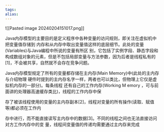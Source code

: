 ```yaml
---
tags: 
alias:
---
```


![[Pasted image 20240204151017.png]]

Java内存模型的主要目的是定义程序中各种变量的访问规则，即关注在虚拟机中把变量值存储到 内存和从内存中取出变量值这样的底层细节。此处的变量(Variables)与Java编程中所说的变量有所区 别，它包括了实例字段、静态字段和构成数组对象的元素，但是不包括局部变量与方法参数，因为后者是线程私有的[1]，不会被共享，自然就不会存在竞争问题。

Java内存模型规定了所有的变量都存储在主内存(Main Memory)中(此处的主内存与介绍物理 硬件时提到的主内存名字一样，两者也可以类比，但物理上它仅是虚拟机内存的一部分)。每条线程 还有自己的工作内存(Working M emory ，可与前面讲的处理器高速缓存类比)，线程的工作内存中保

存了被该线程使用的变量的主内存副本[2]，线程对变量的所有操作(读取、赋值等)都必须在工作内

存中进行，而不能直接读写主内存中的数据[3]。不同的线程之间也无法直接访问对方工作内存中的变 量，线程间变量值的传递均需要通过主内存来完成

